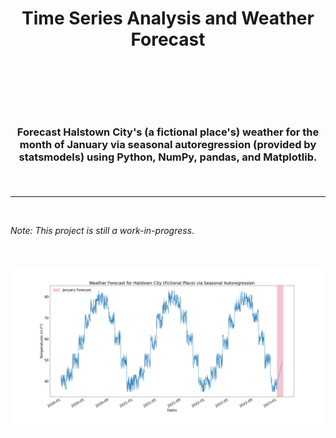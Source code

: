 <h1 align="center">

<br />
<br />

**Time Series Analysis and Weather Forecast**

<br/>

</h1>

<h3 align="center">

<br />

Forecast Halstown City's (a fictional place's) weather for the month of January via seasonal autoregression (provided by statsmodels) using Python, NumPy, pandas, and Matplotlib.

<br />

</h3>

<hr>

<br />

*Note: This project is still a work-in-progress*.

<br />
<br />

<div align="center">
  <img src="January Weather Forecast.png" alt="Matplotlib chart for time-series analysis" />
</div>
